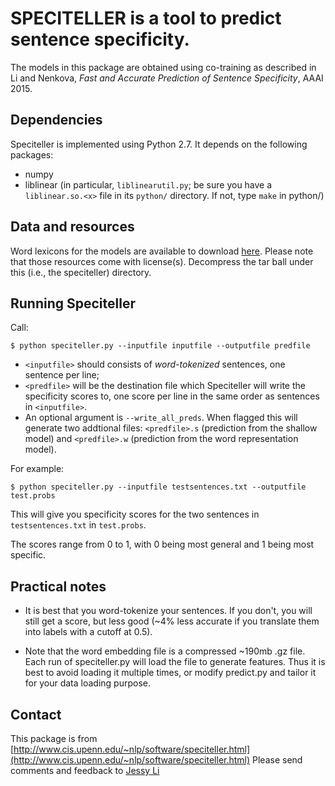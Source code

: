 # SPECITELLER is a tool to predict sentence specificity.

The models in this package are obtained using co-training as described in Li and Nenkova, *Fast and Accurate Prediction of Sentence Specificity*, AAAI 2015.

## Dependencies

Speciteller is implemented using Python 2.7. It depends on the following packages:

- numpy
- liblinear (in particular, `liblinearutil.py`; be sure you have a `liblinear.so.<x>` file in its `python/` directory. If not, type `make` in python/)

## Data and resources

Word lexicons for the models are available to download [here](http://www.cis.upenn.edu/~nlp/software/speciteller.html). Please note that those resources come with license(s). Decompress the tar ball under this (i.e., the speciteller) directory.

## Running Speciteller

Call:
```
$ python speciteller.py --inputfile inputfile --outputfile predfile
```

- `<inputfile>` should consists of *word-tokenized* sentences, one sentence per line;
- `<predfile>` will be the destination file which Speciteller will write the specificity scores to, one score per line in the same order as sentences in `<inputfile>`.
- An optional argument is `--write_all_preds`. When flagged this will generate two addtional files: `<predfile>.s` (prediction from the shallow model) and `<predfile>.w` (prediction from the word representation model).

For example:
```
$ python speciteller.py --inputfile testsentences.txt --outputfile test.probs
```
This will give you specificity scores for the two sentences in `testsentences.txt` in `test.probs`.

The scores range from 0 to 1, with 0 being most general and 1 being most specific.

## Practical notes
- It is best that you word-tokenize your sentences. If you don't, you will still get a score, but less good (~4% less accurate if you translate them into labels with a cutoff at 0.5).

- Note that the word embedding file is a compressed ~190mb .gz file. Each run of speciteller.py will load the file to generate features. Thus it is best to avoid loading it multiple times, or modify predict.py and tailor it for your data loading purpose.

## Contact
This package is from [http://www.cis.upenn.edu/~nlp/software/speciteller.html](http://www.cis.upenn.edu/~nlp/software/speciteller.html)
Please send comments and feedback to [Jessy Li](mailto:ljunyi@seas.upenn.edu)
